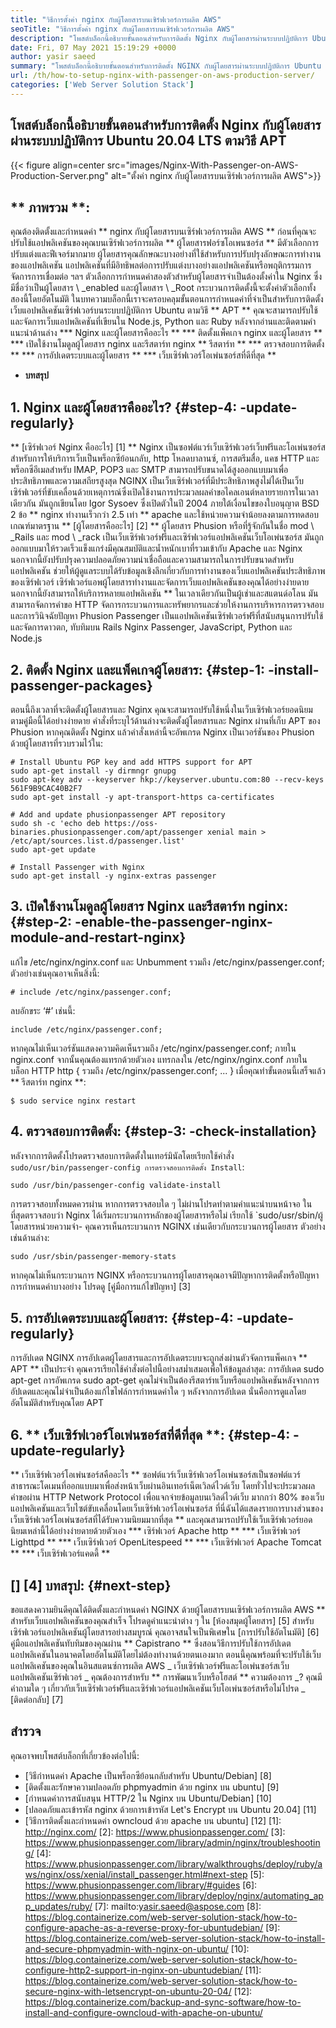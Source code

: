 ```yaml
---
title: "วิธีการตั้งค่า nginx กับผู้โดยสารบนเซิร์ฟเวอร์การผลิต AWS" 
seoTitle: "วิธีการตั้งค่า nginx กับผู้โดยสารบนเซิร์ฟเวอร์การผลิต AWS" 
description: "โพสต์บล็อกนี้อธิบายขั้นตอนสำหรับการติดตั้ง Nginx กับผู้โดยสารผ่านระบบปฏิบัติการ Ubuntu 20.04 LTS ตามวิธี APT" 
date: Fri, 07 May 2021 15:19:29 +0000
author: yasir saeed
summary: "โพสต์บล็อกนี้อธิบายขั้นตอนสำหรับการติดตั้ง NGINX กับผู้โดยสารผ่านระบบปฏิบัติการ Ubuntu 20.04 LTS ตามวิธี APT" 
url: /th/how-to-setup-nginx-with-passenger-on-aws-production-server/
categories: ['Web Server Solution Stack']
---
```


## โพสต์บล็อกนี้อธิบายขั้นตอนสำหรับการติดตั้ง Nginx กับผู้โดยสารผ่านระบบปฏิบัติการ Ubuntu 20.04 LTS ตามวิธี APT

{{< figure align=center src="images/Nginx-With-Passenger-on-AWS-Production-Server.png" alt="ตั้งค่า nginx กับผู้โดยสารบนเซิร์ฟเวอร์การผลิต AWS">}}


## ** ภาพรวม **:
คุณต้องติดตั้งและกำหนดค่า ** nginx กับผู้โดยสารบนเซิร์ฟเวอร์การผลิต AWS ** ก่อนที่คุณจะปรับใช้แอปพลิเคชันของคุณบนเซิร์ฟเวอร์การผลิต
** ผู้โดยสารฟอร์ซโอเพนซอร์ส ** มีตัวเลือกการปรับแต่งและฟีเจอร์มากมาย ผู้โดยสารคุณลักษณะบางอย่างที่ใช้สำหรับการปรับปรุงลักษณะการทำงานของแอปพลิเคชัน แอปพลิเคชันที่มีอิทธิพลต่อการปรับแต่งบางอย่างแอปพลิเคชันหรือพฤติกรรมการจัดการการเชื่อมต่อ ฯลฯ ตัวเลือกการกำหนดค่าสองตัวสำหรับผู้โดยสารจำเป็นต้องตั้งค่าใน Nginx ซึ่งมีชื่อว่าเป็นผู้โดยสาร \ _enabled และผู้โดยสาร \ _Root กระบวนการติดตั้งนี้จะตั้งค่าตัวเลือกทั้งสองนี้โดยอัตโนมัติ
ในบทความบล็อกนี้เราจะครอบคลุมขั้นตอนการกำหนดค่าที่จำเป็นสำหรับการติดตั้งเว็บแอปพลิเคชันเซิร์ฟเวอร์บนระบบปฏิบัติการ Ubuntu ตามวิธี ** APT ** คุณจะสามารถปรับใช้และจัดการเว็บแอปพลิเคชันที่เขียนใน Node.js, Python และ Ruby หลังจากอ่านและติดตามคำแนะนำด้านล่าง
  *** Nginx และผู้โดยสารคืออะไร **
  *** ติดตั้งแพ็คเกจ nginx และผู้โดยสาร **
  *** เปิดใช้งานโมดูลผู้โดยสาร nginx และรีสตาร์ท nginx ** รีสตาร์ท **
  *** ตรวจสอบการติดตั้ง **
  *** การอัปเดตระบบและผู้โดยสาร **
  *** เว็บเซิร์ฟเวอร์โอเพ่นซอร์สที่ดีที่สุด **
  * **บทสรุป**

## 1. Nginx และผู้โดยสารคืออะไร? {#step-4: -update-regularly}
** [เซิร์ฟเวอร์ Nginx คืออะไร] [1] ** Nginx เป็นซอฟต์แวร์เว็บเซิร์ฟเวอร์เว็บฟรีและโอเพ่นซอร์สสำหรับการให้บริการเว็บเป็นพร็อกซีย้อนกลับ, http โหลดบาลานซ์, การสตรีมสื่อ, แคช HTTP และพร็อกซีอีเมลสำหรับ IMAP, POP3 และ SMTP สามารถปรับขนาดได้สูงออกแบบมาเพื่อประสิทธิภาพและความเสถียรสูงสุด NGINX เป็นเว็บเซิร์ฟเวอร์ที่มีประสิทธิภาพสูงไม่ได้เป็นเว็บเซิร์ฟเวอร์ที่ขับเคลื่อนด้วยเหตุการณ์ซึ่งเปิดใช้งานการประมวลผลคำขอไคลเอนต์หลายรายการในเวลาเดียวกัน มันถูกเขียนโดย Igor Sysoev ซึ่งเปิดตัวในปี 2004 ภายใต้เงื่อนไขของใบอนุญาต BSD 2 ข้อ ** nginx ทำงานเร็วกว่า 2.5 เท่า ** apache และใช้หน่วยความจำน้อยลงตามการทดสอบเกณฑ์มาตรฐาน
** [ผู้โดยสารคืออะไร] [2] ** ผู้โดยสาร Phusion หรือที่รู้จักกันในชื่อ mod \ _Rails และ mod \ _rack เป็นเว็บเซิร์ฟเวอร์ฟรีและเซิร์ฟเวอร์แอปพลิเคชันเว็บโอเพ่นซอร์ส มันถูกออกแบบมาให้รวดเร็วแข็งแกร่งมีคุณสมบัติและน้ำหนักเบาที่รวมเข้ากับ Apache และ Nginx นอกจากนี้ยังปรับปรุงความปลอดภัยความน่าเชื่อถือและความสามารถในการปรับขนาดสำหรับแอปพลิเคชัน ช่วยให้ผู้ดูแลระบบได้รับข้อมูลเชิงลึกเกี่ยวกับการทำงานของเว็บแอปพลิเคชันประสิทธิภาพของเซิร์ฟเวอร์ เซิร์ฟเวอร์แอพผู้โดยสารทำงานและจัดการเว็บแอปพลิเคชันของคุณได้อย่างง่ายดาย นอกจากนี้ยังสามารถให้บริการหลายแอปพลิเคชัน ** ในเวลาเดียวกันเป็นผู้เช่าและสแตนด์อโลน มันสามารถจัดการคำขอ HTTP จัดการกระบวนการและทรัพยากรและช่วยให้งานการบริหารการตรวจสอบและการวินิจฉัยปัญหา Phusion Passenger เป็นแอปพลิเคชันเซิร์ฟเวอร์ฟรีที่สนับสนุนการปรับใช้และจัดการดาวตก, ทับทิมบน Rails Nginx Passenger, JavaScript, Python และ Node.js

## 2. ติดตั้ง Nginx และแพ็คเกจผู้โดยสาร: {#step-1: -install-passenger-packages}
ตอนนี้ถึงเวลาที่จะติดตั้งผู้โดยสารและ Nginx คุณจะสามารถปรับใช้หนึ่งในเว็บเซิร์ฟเวอร์ยอดนิยมตามคู่มือนี้ได้อย่างง่ายดาย คำสั่งที่ระบุไว้ด้านล่างจะติดตั้งผู้โดยสารและ Nginx ผ่านที่เก็บ APT ของ Phusion หากคุณติดตั้ง Nginx แล้วคำสั่งเหล่านี้จะอัพเกรด Nginx เป็นเวอร์ชันของ Phusion ด้วยผู้โดยสารที่รวบรวมไว้ใน:
```
# Install Ubuntu PGP key and add HTTPS support for APT
sudo apt-get install -y dirmngr gnupg
sudo apt-key adv --keyserver hkp://keyserver.ubuntu.com:80 --recv-keys 561F9B9CAC40B2F7
sudo apt-get install -y apt-transport-https ca-certificates

# Add and update phusionpassenger APT repository
sudo sh -c 'echo deb https://oss-binaries.phusionpassenger.com/apt/passenger xenial main > /etc/apt/sources.list.d/passenger.list'
sudo apt-get update

# Install Passenger with Nginx
sudo apt-get install -y nginx-extras passenger
```

## 3. เปิดใช้งานโมดูลผู้โดยสาร Nginx และรีสตาร์ท nginx: {#step-2: -enable-the-passenger-nginx-module-and-restart-nginx}
แก้ไข /etc/nginx/nginx.conf และ Unbumment รวมถึง /etc/nginx/passenger.conf; ตัวอย่างเช่นคุณอาจเห็นสิ่งนี้:
```
# include /etc/nginx/passenger.conf;
```
ลบอักขระ ‘#’ เช่นนี้:
```
include /etc/nginx/passenger.conf;
```
หากคุณไม่เห็นเวอร์ชันแสดงความคิดเห็นรวมถึง /etc/nginx/passenger.conf; ภายใน nginx.conf จากนั้นคุณต้องแทรกด้วยตัวเอง แทรกลงใน /etc/nginx/nginx.conf ภายในบล็อก HTTP
http {
    รวมถึง /etc/nginx/passenger.conf;
    ...
}
เมื่อคุณทำขั้นตอนนี้เสร็จแล้ว ** รีสตาร์ท nginx **:
```
$ sudo service nginx restart
```

## 4. ตรวจสอบการติดตั้ง: {#step-3: -check-installation}
หลังจากการติดตั้งโปรดตรวจสอบการติดตั้งในเทอร์มินัลโดยเรียกใช้คำสั่ง `sudo/usr/bin/passenger-config การตรวจสอบการติดตั้ง Install`:
```
sudo /usr/bin/passenger-config validate-install
```
การตรวจสอบทั้งหมดควรผ่าน หากการตรวจสอบใด ๆ ไม่ผ่านโปรดทำตามคำแนะนำบนหน้าจอ
ในที่สุดตรวจสอบว่า Nginx ได้เริ่มกระบวนการหลักของผู้โดยสารหรือไม่ เรียกใช้ `sudo/usr/sbin/ผู้โดยสารหน่วยความจำ- คุณควรเห็นกระบวนการ NGINX เช่นเดียวกับกระบวนการผู้โดยสาร ตัวอย่างเช่นด้านล่าง:
```
sudo /usr/sbin/passenger-memory-stats
```
หากคุณไม่เห็นกระบวนการ NGINX หรือกระบวนการผู้โดยสารคุณอาจมีปัญหาการติดตั้งหรือปัญหาการกำหนดค่าบางอย่าง โปรดดู [คู่มือการแก้ไขปัญหา] [3]

## 5. การอัปเดตระบบและผู้โดยสาร: {#step-4: -update-regularly}
การอัปเดต NGINX การอัปเดตผู้โดยสารและการอัปเดตระบบจะถูกส่งผ่านตัวจัดการแพ็คเกจ ** APT ** เป็นประจำ คุณควรเรียกใช้คำสั่งต่อไปนี้อย่างสม่ำเสมอเพื่อให้ข้อมูลล่าสุด:
การอัปเดต sudo apt-get
การอัพเกรด sudo apt-get
คุณไม่จำเป็นต้องรีสตาร์ทเว็บหรือแอปพลิเคชันหลังจากการอัปเดตและคุณไม่จำเป็นต้องแก้ไขไฟล์การกำหนดค่าใด ๆ หลังจากการอัปเดต นั่นคือการดูแลโดยอัตโนมัติสำหรับคุณโดย APT

## 6. ** เว็บเซิร์ฟเวอร์โอเพ่นซอร์สที่ดีที่สุด **: {#step-4: -update-regularly}
** เว็บเซิร์ฟเวอร์โอเพ่นซอร์สคืออะไร ** ซอฟต์แวร์เว็บเซิร์ฟเวอร์โอเพ่นซอร์สเป็นซอฟต์แวร์สาธารณะโดเมนที่ออกแบบมาเพื่อส่งหน้าเว็บผ่านอินเทอร์เน็ตเวิลด์ไวด์เว็บ โดยทั่วไปจะประมวลผลคำขอผ่าน HTTP Network Protocol เพื่อแจกจ่ายข้อมูลบนเวิลด์ไวด์เว็บ
มากกว่า 80% ของเว็บแอปพลิเคชันและเว็บไซต์ขับเคลื่อนโดยเว็บเซิร์ฟเวอร์โอเพ่นซอร์ส ที่นี่ฉันได้แสดงรายการบางส่วนของเว็บเซิร์ฟเวอร์โอเพ่นซอร์สที่ได้รับความนิยมมากที่สุด ** และคุณสามารถปรับใช้เว็บเซิร์ฟเวอร์ยอดนิยมเหล่านี้ได้อย่างง่ายดายด้วยตัวเอง
  *** เซิร์ฟเวอร์ Apache http **
  *** เว็บเซิร์ฟเวอร์ Lighttpd **
  *** เว็บเซิร์ฟเวอร์ OpenLitespeed **
  *** เว็บเซิร์ฟเวอร์ Apache Tomcat **
  *** เว็บเซิร์ฟเวอร์แคดดี้ **

## [] [4] บทสรุป: {#next-step}
ขอแสดงความยินดีคุณได้ติดตั้งและกำหนดค่า NGINX ด้วยผู้โดยสารบนเซิร์ฟเวอร์การผลิต AWS ** สำหรับเว็บแอปพลิเคชันของคุณสำเร็จ โปรดดูคำแนะนำต่าง ๆ ใน [ห้องสมุดผู้โดยสาร] [5] สำหรับเซิร์ฟเวอร์แอปพลิเคชันผู้โดยสารอย่างสมบูรณ์ คุณอาจสนใจเป็นพิเศษใน [การปรับใช้อัตโนมัติ] [6] คู่มือแอปพลิเคชันทับทิมของคุณผ่าน ** Capistrano ** ซึ่งสอนวิธีการปรับใช้การอัปเดตแอปพลิเคชันในอนาคตโดยอัตโนมัติโดยไม่ต้องทำงานด้วยตนเองมาก ตอนนี้คุณพร้อมที่จะปรับใช้เว็บแอปพลิเคชันของคุณในอินสแตนซ์การผลิต AWS
_ เว็บเซิร์ฟเวอร์ฟรีและโอเพ่นซอร์สเว็บแอปพลิเคชันเซิร์ฟเวอร์ _ คุณต้องการสำหรับ ** การพัฒนาเว็บหรือโฮสต์ ** ความต้องการ _? คุณมีคำถามใด ๆ เกี่ยวกับเว็บเซิร์ฟเวอร์ฟรีและเซิร์ฟเวอร์แอปพลิเคชันเว็บโอเพ่นซอร์สหรือไม่โปรด _ [ติดต่อกลับ] [7]

## สำรวจ
คุณอาจพบโพสต์บล็อกที่เกี่ยวข้องต่อไปนี้:
  * [วิธีกำหนดค่า Apache เป็นพร็อกซีย้อนกลับสำหรับ Ubuntu/Debian] [8]
  * [ติดตั้งและรักษาความปลอดภัย phpmyadmin ด้วย nginx บน ubuntu] [9]
  * [กำหนดค่าการสนับสนุน HTTP/2 ใน Nginx บน Ubuntu/Debian] [10]
  * [ปลอดภัยและเข้ารหัส nginx ด้วยการเข้ารหัส Let's Encrypt บน Ubuntu 20.04] [11]
  * [วิธีการติดตั้งและกำหนดค่า owncloud ด้วย apache บน ubuntu] [12]
[1]: http://nginx.com/
[2]: https://www.phusionpassenger.com/
[3]: https://www.phusionpassenger.com/library/admin/nginx/troubleshooting/
[4]: https://www.phusionpassenger.com/library/walkthroughs/deploy/ruby/aws/nginx/oss/xenial/install_passenger.html#next-step
[5]: https://www.phusionpassenger.com/library/#guides
[6]: https://www.phusionpassenger.com/library/deploy/nginx/automating_app_updates/ruby/
[7]: mailto:yasir.saeed@aspose.com
[8]: https://blog.containerize.com/web-server-solution-stack/how-to-configure-apache-as-a-reverse-proxy-for-ubuntudebian/
[9]: https://blog.containerize.com/web-server-solution-stack/how-to-install-and-secure-phpmyadmin-with-nginx-on-ubuntu/
[10]: https://blog.containerize.com/web-server-solution-stack/how-to-configure-http2-support-in-nginx-on-ubuntudebian/
[11]: https://blog.containerize.com/web-server-solution-stack/how-to-secure-nginx-with-letsencrypt-on-ubuntu-20-04/
[12]: https://blog.containerize.com/backup-and-sync-software/how-to-install-and-configure-owncloud-with-apache-on-ubuntu/
